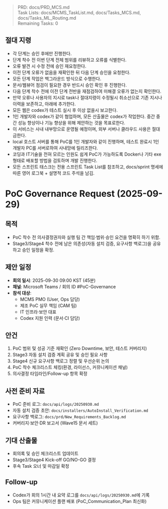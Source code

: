 > PRD: docs/PRD_MCS.md  
> Task Lists: docs/MCMS_TaskList.md, docs/Tasks_MCS.md, docs/Tasks_ML_Routing.md  
> Remaining Tasks: 0

## 절대 지령
- 각 단계는 승인 후에만 진행한다.
- 단계 착수 전 이번 단계 전체 범위를 리뷰하고 오류를 식별한다.
- 오류 발견 시 수정 전에 승인 재요청한다.
- 이전 단계 오류가 없음을 재확인한 뒤 다음 단계 승인을 요청한다.
- 모든 단계 작업은 백그라운드 방식으로 수행한다.
- 문서/웹뷰어 점검이 필요한 경우 반드시 승인 확인 후 진행한다.
- 다음 단계 착수 전에 이전 단계 전반을 재점검하여 미해결 오류가 없는지 확인한다.
- 만약 오류나 사용자의 지시로 task나 절대지령이 수정될시 취소선으로 기존 지시나 이력을 보존하고, 아래에 추가한다.
- 모든 웹은 codex가 테스트 실시 후 이상 없을시 보고한다.
- 1인 개발자와 codex가 같이 협업하며, 모든 산출물은 codex가 작업한다. 중간 중간 성능 향상이나 기능 향상을 위해 제안하는 것을 목표로한다.
- 이 서비스는 사내 내부망으로 운영될 예정이며, 외부 서버나 클라우드 사용은 절대 금한다.
- local 호스트 서버를 통해 PoC를 1인 개발자와 같이 진행하며, 테스트 완료시 1인 개발자 PC를 서버로하여 사내망에 릴리즈한다.
- 코딩과 IT기술을 전혀 모르는 인원도 쉽게 PoC가 가능하도록 Docker나 기타 exe 형태로 배포할 방법을 검토하며 개발 진행한다.
- 모든 스프린트 태스크는 전용 스프린트 Task List를 참조하고, docs/sprint 명세에 따른 영어 로그북 + 설명적 코드 주석을 남김.
# PoC Governance Request (2025-09-29)

## 목적
- PoC 착수 전 의사결정권자와 실행 팀 간 책임·범위·승인 요건을 명확히 하기 위함.
- Stage3/Stage4 착수 전에 남은 의존성(자동 설치 검증, 요구사항 백로그)을 공유하고 승인 일정을 확정.

## 제안 일정
- **회의 일시**: 2025-09-30 09:00 KST (45분)
- **채널**: Microsoft Teams / 회의 ID #PoC-Governance
- **참석 대상**:
  - MCMS PMO (User, Ops 담당)
  - 제조 PoC 실무 책임 (CAM 팀)
  - IT 인프라·보안 대표
  - Codex 지원 인력 (문서·CI 담당)

## 안건
1. PoC 범위 및 성공 기준 재확인 (Zero Downtime, 보안, 테스트 커버리지)
2. Stage3 자동 설치 검증 계획 공유 및 승인 필요 사항
3. Stage4 신규 요구사항 백로그 정렬 및 우선순위 논의
4. PoC 착수 체크리스트 체킹(환경, 라이선스, 커뮤니케이션 채널)
5. 의사결정 타임라인/Follow-up 항목 확정

## 사전 준비 자료
- PoC 준비 로그: `docs/api/logs/20250930.md`
- 자동 설치 검증 초안: `docs/installers/AutoInstall_Verification.md`
- 요구사항 백로그: `docs/prd/New_Requirements_Backlog.md`
- 커버리지·보안·DR 보고서 (Wave15 문서 세트)

## 기대 산출물
- 회의록 및 승인 체크리스트 업데이트
- Stage3/Stage4 Kick-off GO/NO-GO 결정
- 후속 Task 오너 및 마감일 확정

## Follow-up
- Codex가 회의 1시간 내 요약 로그를 `docs/api/logs/20250930.md`에 기록
- Ops 팀은 커뮤니케이션 플랜 배포 (PoC_Communication_Plan 최신화)

